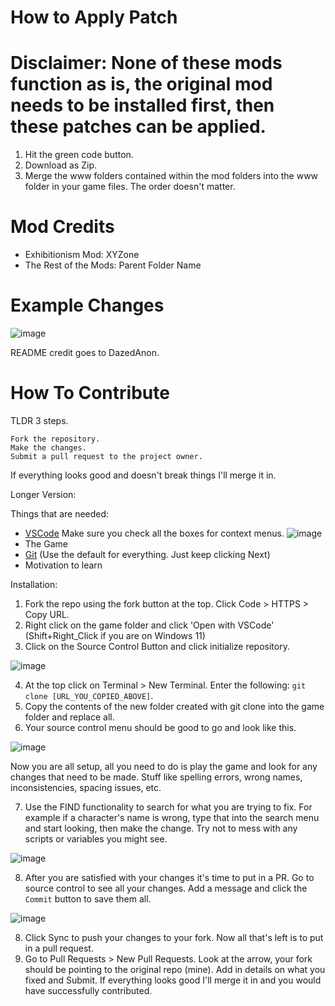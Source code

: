 # How to Apply Patch
# Disclaimer: None of these mods function as is, the original mod needs to be installed first, then these patches can be applied. 
1. Hit the green code button.
2. Download as Zip.
3. Merge the www folders contained within the mod folders into the www folder in your game files. The order doesn't matter.

# Mod Credits
 - Exhibitionism Mod: XYZone
 - The Rest of the Mods: Parent Folder Name
   

# Example Changes 

![image](https://github.com/Demon-Seed/NamelessDEV-Mod-Proofreading/assets/153878897/89d746c8-a239-421c-8a87-a89d967ed9bf)

README credit goes to DazedAnon. 

# How To Contribute
TLDR 3 steps.

    Fork the repository.
    Make the changes.
    Submit a pull request to the project owner.

If everything looks good and doesn't break things I'll merge it in.

Longer Version:

Things that are needed:
* [VSCode](https://code.visualstudio.com/) Make sure you check all the boxes for context menus. ![image](https://github.com/DazedMTL/Dungeon-With-Girl/assets/96628874/7a84b624-32fe-4845-a0f6-2b9f39795070)
* The Game
* [Git](https://git-scm.com/downloads) (Use the default for everything. Just keep clicking Next)
* Motivation to learn

Installation:
1. Fork the repo using the fork button at the top. Click Code > HTTPS > Copy URL.
2. Right click on the game folder and click 'Open with VSCode' (Shift+Right_Click if you are on Windows 11)
3. Click on the Source Control Button and click initialize repository.

![image](https://github.com/DazedMTL/Dungeon-With-Girl/assets/96628874/61e818e6-11f9-450d-9d7d-263d109dbf56)

4. At the top click on Terminal > New Terminal. Enter the following: `git clone [URL_YOU_COPIED_ABOVE]`.
5. Copy the contents of the new folder created with git clone into the game folder and replace all.
6. Your source control menu should be good to go and look like this.

![image](https://github.com/DazedMTL/Dungeon-With-Girl/assets/96628874/c19787a0-172d-4a08-a37a-e3b56e70e86a)

Now you are all setup, all you need to do is play the game and look for any changes that need to be made. Stuff like spelling errors, wrong names, inconsistencies, spacing issues, etc.

7. Use the FIND functionality to search for what you are trying to fix. For example if a character's name is wrong, type that into the search menu and start looking, then make the change. Try not to mess with any scripts or variables you might see.

![image](https://github.com/DazedMTL/Dungeon-With-Girl/assets/96628874/589eccaf-7f86-43f7-a917-7e6e477b381a)

8. After you are satisfied with your changes it's time to put in a PR. Go to source control to see all your changes. Add a message and click the `Commit` button to save them all.

![image](https://github.com/DazedMTL/Dungeon-With-Girl/assets/96628874/a9a8973b-bc01-4184-bea9-63a925d961a2)

8. Click Sync to push your changes to your fork. Now all that's left is to put in a pull request.
9. Go to Pull Requests > New Pull Requests. Look at the arrow, your fork should be pointing to the original repo (mine). Add in details on what you fixed and Submit. If everything looks good I'll merge it in and you would have successfully contributed.
